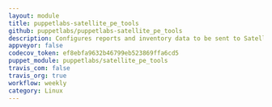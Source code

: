 ```yaml
---
layout: module
title: puppetlabs-satellite_pe_tools
github: puppetlabs/puppetlabs-satellite_pe_tools
description: Configures reports and inventory data to be sent to Satellite 6
appveyor: false
codecov_token: ef8ebfa9632b46799eb523869ffa6cd5
puppet_module: puppetlabs/satellite_pe_tools
travis_com: false
travis_org: true
workflow: weekly
category: Linux
---
```

